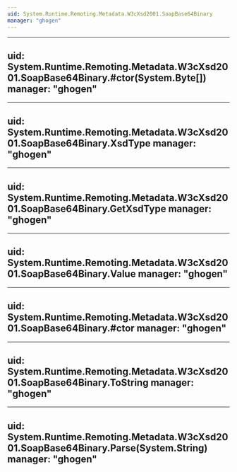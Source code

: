 ```yaml
---
uid: System.Runtime.Remoting.Metadata.W3cXsd2001.SoapBase64Binary
manager: "ghogen"
---
```


---
uid: System.Runtime.Remoting.Metadata.W3cXsd2001.SoapBase64Binary.#ctor(System.Byte[])
manager: "ghogen"
---

---
uid: System.Runtime.Remoting.Metadata.W3cXsd2001.SoapBase64Binary.XsdType
manager: "ghogen"
---

---
uid: System.Runtime.Remoting.Metadata.W3cXsd2001.SoapBase64Binary.GetXsdType
manager: "ghogen"
---

---
uid: System.Runtime.Remoting.Metadata.W3cXsd2001.SoapBase64Binary.Value
manager: "ghogen"
---

---
uid: System.Runtime.Remoting.Metadata.W3cXsd2001.SoapBase64Binary.#ctor
manager: "ghogen"
---

---
uid: System.Runtime.Remoting.Metadata.W3cXsd2001.SoapBase64Binary.ToString
manager: "ghogen"
---

---
uid: System.Runtime.Remoting.Metadata.W3cXsd2001.SoapBase64Binary.Parse(System.String)
manager: "ghogen"
---
